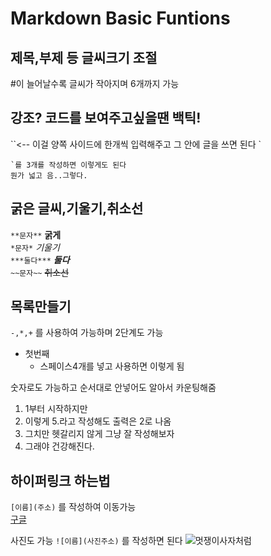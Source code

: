 # Markdown Basic Funtions

## 제목,부제 등 글씨크기 조절
#이 늘어날수록 글씨가 작아지며 6개까지 가능

## 강조? 코드를 보여주고싶을땐 백틱!
``<-- 이걸 양쪽 사이드에 한개씩 입력해주고 그 안에 글을 쓰면 된다 `
``` 
`를 3개를 작성하면 이렇게도 된다
뭔가 넓고 음..그렇다.
```

## 굵은 글씨,기울기,취소선
`**문자**` **굵게**  
`*문자*`   *기울기*  
`***둘다***` ***둘다***  
`~~문자~~`  ~~취소선~~

## 목록만들기
`-,*,+` 를 사용하여 가능하며 2단계도 가능
- 첫번째
    - 스페이스4개를 넣고 사용하면 이렇게 됨  


숫자로도 가능하고 순서대로 안넣어도 알아서 카운팅해줌  
1. 1부터 시작하지만
5. 이렇게 5.라고 작성해도 출력은 2로 나옴
4. 그치만 헷갈리지 않게 그냥 잘 작성해보자
3. 그래야 건강해진다.

## 하이퍼링크 하는법
`[이름](주소)` 를 작성하여 이동가능  
[구글](https://www.google.com)

사진도 가능
`![이름](사진주소)` 를 작성하면 된다
![멋쟁이사자처럼]()
